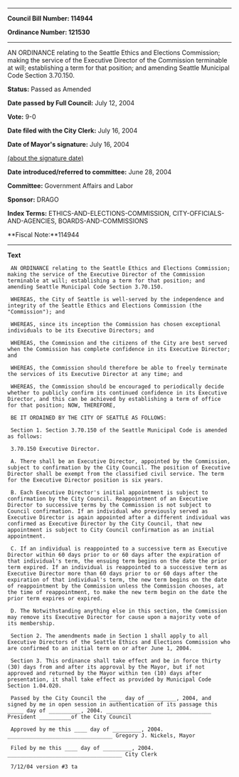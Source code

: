 

********

**Council Bill Number: 114944**
   
**Ordinance Number: 121530**
********

 AN ORDINANCE relating to the Seattle Ethics and Elections Commission; making the service of the Executive Director of the Commission terminable at will; establishing a term for that position; and amending Seattle Municipal Code Section 3.70.150.

**Status:** Passed as Amended
   
**Date passed by Full Council:** July 12, 2004
   
**Vote:** 9-0
   
**Date filed with the City Clerk:** July 16, 2004
   
**Date of Mayor's signature:** July 16, 2004
   
[(about the signature date)](/~public/approvaldate.htm)
   
   
   
**Date introduced/referred to committee:** June 28, 2004
   
**Committee:** Government Affairs and Labor
   
**Sponsor:** DRAGO
   
   
**Index Terms:** ETHICS-AND-ELECTIONS-COMMISSION, CITY-OFFICIALS-AND-AGENCIES, BOARDS-AND-COMMISSIONS

**Fiscal Note:**114944

********

**Text**
   
```
 AN ORDINANCE relating to the Seattle Ethics and Elections Commission; making the service of the Executive Director of the Commission terminable at will; establishing a term for that position; and amending Seattle Municipal Code Section 3.70.150.

 WHEREAS, the City of Seattle is well-served by the independence and integrity of the Seattle Ethics and Elections Commission (the "Commission"); and

 WHEREAS, since its inception the Commission has chosen exceptional individuals to be its Executive Directors; and

 WHEREAS, the Commission and the citizens of the City are best served when the Commission has complete confidence in its Executive Director; and

 WHEREAS, the Commission should therefore be able to freely terminate the services of its Executive Director at any time; and

 WHEREAS, the Commission should be encouraged to periodically decide whether to publicly confirm its continued confidence in its Executive Director, and this can be achieved by establishing a term of office for that position; NOW, THEREFORE,

 BE IT ORDAINED BY THE CITY OF SEATTLE AS FOLLOWS:

 Section 1. Section 3.70.150 of the Seattle Municipal Code is amended as follows:

 3.70.150 Executive Director.

 A. There shall be an Executive Director, appointed by the Commission, subject to confirmation by the City Council. The position of Executive Director shall be exempt from the classified civil service. The term for the Executive Director position is six years.

 B. Each Executive Director's initial appointment is subject to confirmation by the City Council. Reappointment of an Executive Director to successive terms by the Commission is not subject to Council confirmation. If an individual who previously served as Executive Director is again appointed after a different individual was confirmed as Executive Director by the City Council, that new appointment is subject to City Council confirmation as an initial appointment.

 C. If an individual is reappointed to a successive term as Executive Director within 60 days prior to or 60 days after the expiration of that individual's term, the ensuing term begins on the date the prior term expired. If an individual is reappointed to a successive term as Executive Director more than 60 days prior to or 60 days after the expiration of that individual's term, the new term begins on the date of reappointment by the Commission unless the Commission chooses, at the time of reappointment, to make the new term begin on the date the prior term expires or expired.

 D. The Notwithstanding anything else in this section, the Commission may remove its Executive Director for cause upon a majority vote of its membership.

 Section 2. The amendments made in Section 1 shall apply to all Executive Directors of the Seattle Ethics and Elections Commission who are confirmed to an initial term on or after June 1, 2004.

 Section 3. This ordinance shall take effect and be in force thirty (30) days from and after its approval by the Mayor, but if not approved and returned by the Mayor within ten (10) days after presentation, it shall take effect as provided by Municipal Code Section 1.04.020.

 Passed by the City Council the ____ day of _________, 2004, and signed by me in open session in authentication of its passage this _____ day of __________, 2004. _________________________________ President __________of the City Council

 Approved by me this ____ day of _________, 2004. _________________________________ Gregory J. Nickels, Mayor

 Filed by me this ____ day of _________, 2004. ____________________________________ City Clerk

 7/12/04 version #3 ta

```
